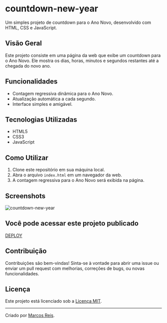# countdown-new-year

Um simples projeto de countdown para o Ano Novo, desenvolvido com HTML, CSS e JavaScript.

## Visão Geral

Este projeto consiste em uma página da web que exibe um countdown para o Ano Novo. Ele mostra os dias, horas, minutos e segundos restantes até a chegada do novo ano.

## Funcionalidades

- Contagem regressiva dinâmica para o Ano Novo.
- Atualização automática a cada segundo.
- Interface simples e amigável.

## Tecnologias Utilizadas

- HTML5
- CSS3
- JavaScript

## Como Utilizar

1. Clone este repositório em sua máquina local.
2. Abra o arquivo `index.html` em um navegador da web.
3. A contagem regressiva para o Ano Novo será exibida na página.

## Screenshots

![countdown-new-year](https://github.com/marcosreisdevbr/countdown-new-year/assets/167995307/17e2ab7c-0b9d-4071-97f8-3f69af7b483c)

## Você pode acessar este projeto publicado

<a href="https://projetos.marcosreis.dev.br/countdown/" target="_blank" rel="noopener">
  <span>
     DEPLOY
  </span>
</a>

## Contribuição

Contribuições são bem-vindas! Sinta-se à vontade para abrir uma issue ou enviar um pull request com melhorias, correções de bugs, ou novas funcionalidades.

## Licença

Este projeto está licenciado sob a [Licença MIT](LICENSE).

---

Criado por [Marcos Reis](https://github.com/marcosreisdevbr).
